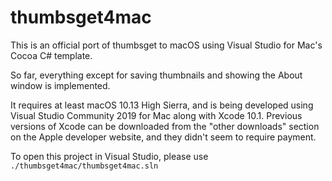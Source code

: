 # thumbsget4mac

This is an official port of thumbsget to macOS using Visual Studio for Mac's Cocoa C# template.

So far, everything except for saving thumbnails and showing the About window is implemented.

It requires at least macOS 10.13 High Sierra, and is being developed using Visual Studio Community 2019 for Mac along with Xcode 10.1. Previous versions of Xcode can be downloaded from the "other downloads" section on the Apple developer website, and they didn't seem to require payment.


To open this project in Visual Studio, please use `./thumbsget4mac/thumbsget4mac.sln` 
